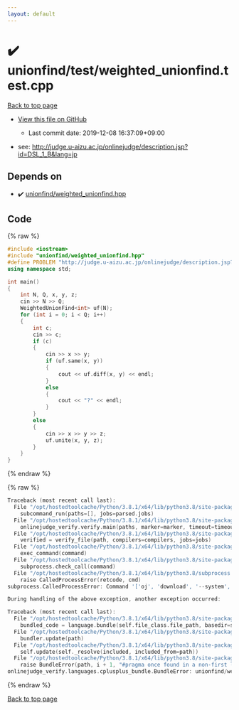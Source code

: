 ```yaml
---
layout: default
---
```


<!-- mathjax config similar to math.stackexchange -->
<script type="text/javascript" async
  src="https://cdnjs.cloudflare.com/ajax/libs/mathjax/2.7.5/MathJax.js?config=TeX-MML-AM_CHTML">
</script>
<script type="text/x-mathjax-config">
  MathJax.Hub.Config({
    TeX: { equationNumbers: { autoNumber: "AMS" }},
    tex2jax: {
      inlineMath: [ ['$','$'] ],
      processEscapes: true
    },
    "HTML-CSS": { matchFontHeight: false },
    displayAlign: "left",
    displayIndent: "2em"
  });
</script>

<script type="text/javascript" src="https://cdnjs.cloudflare.com/ajax/libs/jquery/3.4.1/jquery.min.js"></script>
<script src="https://cdn.jsdelivr.net/npm/jquery-balloon-js@1.1.2/jquery.balloon.min.js" integrity="sha256-ZEYs9VrgAeNuPvs15E39OsyOJaIkXEEt10fzxJ20+2I=" crossorigin="anonymous"></script>
<script type="text/javascript" src="../../../assets/js/copy-button.js"></script>
<link rel="stylesheet" href="../../../assets/css/copy-button.css" />


# :heavy_check_mark: unionfind/test/weighted_unionfind.test.cpp

<a href="../../../index.html">Back to top page</a>

* <a href="{{ site.github.repository_url }}/blob/master/unionfind/test/weighted_unionfind.test.cpp">View this file on GitHub</a>
    - Last commit date: 2019-12-08 16:37:09+09:00


* see: <a href="http://judge.u-aizu.ac.jp/onlinejudge/description.jsp?id=DSL_1_B&lang=jp">http://judge.u-aizu.ac.jp/onlinejudge/description.jsp?id=DSL_1_B&lang=jp</a>


## Depends on

* :heavy_check_mark: <a href="../../../library/unionfind/weighted_unionfind.hpp.html">unionfind/weighted_unionfind.hpp</a>


## Code

<a id="unbundled"></a>
{% raw %}
```cpp
#include <iostream>
#include "unionfind/weighted_unionfind.hpp"
#define PROBLEM "http://judge.u-aizu.ac.jp/onlinejudge/description.jsp?id=DSL_1_B&lang=jp"
using namespace std;

int main()
{
    int N, Q, x, y, z;
    cin >> N >> Q;
    WeightedUnionFind<int> uf(N);
    for (int i = 0; i < Q; i++)
    {
        int c;
        cin >> c;
        if (c)
        {
            cin >> x >> y;
            if (uf.same(x, y))
            {
                cout << uf.diff(x, y) << endl;
            }
            else
            {
                cout << "?" << endl;
            }
        }
        else
        {
            cin >> x >> y >> z;
            uf.unite(x, y, z);
        }
    }
}

```
{% endraw %}

<a id="bundled"></a>
{% raw %}
```cpp
Traceback (most recent call last):
  File "/opt/hostedtoolcache/Python/3.8.1/x64/lib/python3.8/site-packages/onlinejudge_verify/main.py", line 181, in main
    subcommand_run(paths=[], jobs=parsed.jobs)
  File "/opt/hostedtoolcache/Python/3.8.1/x64/lib/python3.8/site-packages/onlinejudge_verify/main.py", line 59, in subcommand_run
    onlinejudge_verify.verify.main(paths, marker=marker, timeout=timeout, jobs=jobs)
  File "/opt/hostedtoolcache/Python/3.8.1/x64/lib/python3.8/site-packages/onlinejudge_verify/verify.py", line 116, in main
    verified = verify_file(path, compilers=compilers, jobs=jobs)
  File "/opt/hostedtoolcache/Python/3.8.1/x64/lib/python3.8/site-packages/onlinejudge_verify/verify.py", line 70, in verify_file
    exec_command(command)
  File "/opt/hostedtoolcache/Python/3.8.1/x64/lib/python3.8/site-packages/onlinejudge_verify/verify.py", line 28, in exec_command
    subprocess.check_call(command)
  File "/opt/hostedtoolcache/Python/3.8.1/x64/lib/python3.8/subprocess.py", line 364, in check_call
    raise CalledProcessError(retcode, cmd)
subprocess.CalledProcessError: Command '['oj', 'download', '--system', '-d', '.verify-helper/cache/ca259f8e9cebda54d88036dfaeafd417/test', 'https://yukicoder.me/problems/no/877']' returned non-zero exit status 1.

During handling of the above exception, another exception occurred:

Traceback (most recent call last):
  File "/opt/hostedtoolcache/Python/3.8.1/x64/lib/python3.8/site-packages/onlinejudge_verify/docs.py", line 347, in write_contents
    bundled_code = language.bundle(self.file_class.file_path, basedir=self.cpp_source_path)
  File "/opt/hostedtoolcache/Python/3.8.1/x64/lib/python3.8/site-packages/onlinejudge_verify/languages/cplusplus.py", line 63, in bundle
    bundler.update(path)
  File "/opt/hostedtoolcache/Python/3.8.1/x64/lib/python3.8/site-packages/onlinejudge_verify/languages/cplusplus_bundle.py", line 182, in update
    self.update(self._resolve(included, included_from=path))
  File "/opt/hostedtoolcache/Python/3.8.1/x64/lib/python3.8/site-packages/onlinejudge_verify/languages/cplusplus_bundle.py", line 115, in update
    raise BundleError(path, i + 1, "#pragma once found in a non-first line")
onlinejudge_verify.languages.cplusplus_bundle.BundleError: unionfind/weighted_unionfind.hpp: line 2: #pragma once found in a non-first line

```
{% endraw %}

<a href="../../../index.html">Back to top page</a>

